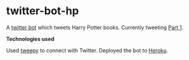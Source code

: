 # twitter-bot-hp

A [twitter bot](twitter.com/bot4harrypotter) which tweets Harry Potter books. Currently tweeting [Part 1](https://en.wikipedia.org/wiki/Harry_Potter_and_the_Philosopher%27s_Stone).

**Technologies used**

Used [tweepy](https://github.com/tweepy/tweepy) to connect with Twitter. Deployed the bot to [Heroku](https://www.heroku.com). 
